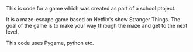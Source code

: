 This is code for a game which was created as part of a school ptoject. 

It is a maze-escape game based on Netflix's show Stranger Things. The goal of the game is to make your way through the maze and get to the next level.

This code uses Pygame, python etc.



